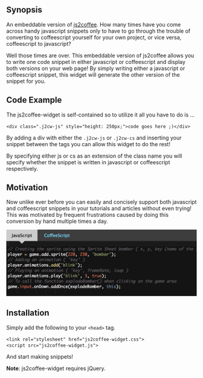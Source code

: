 ## Synopsis

An embeddable version of [js2coffee](https://js2coffee.github.io/js2coffee/). How many times have you come across handy javascript snippets only to have to go through the trouble of converting to coffeescript yourself for your own project, or vice versa, coffeescript to javascript? 

Well those times are over. This embeddable version of js2coffee allows you to write one code snippet in either javascript or coffeescript and display both versions on your web page! By simply writing either a javascript or coffeescript snippet, this widget will generate the other version of the snippet for you.

## Code Example

The js2coffee-widget is self-contained so to utilize it all you have to do is ...

```
<div class=".j2cw-js" style="height: 250px;">code goes here ;)</div>
```

By adding a div with either the `.j2cw-js` or `.j2cw-cs` and inserting your snippet between the tags you can allow this widget to do the rest! 

By specifying either js or cs as an extension of the class name you will specify whether the snippet is written in javascript or coffeescript respectively.

## Motivation

Now unlike ever before you can easily and concisely support both javascript and coffeescript snippets in your tutorials and articles without even trying! This was motivated by frequent frustrations caused by doing this conversion by hand multiple times a day.

![alt text](https://raw.githubusercontent.com/johncipponeri/js2coffee-widget/master/demo/screenshot.png "Screenshot")

## Installation

Simply add the following to your `<head>` tag.

```
<link rel="stylesheet" href="js2coffee-widget.css">
<script src="js2coffee-widget.js">
```

And start making snippets!

**Note**: js2coffee-widget requires jQuery.
